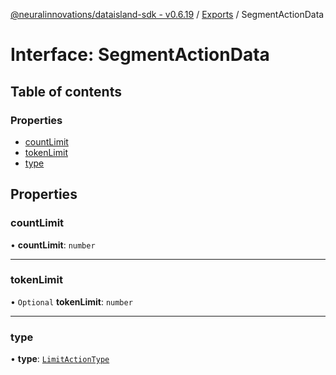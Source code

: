 [@neuralinnovations/dataisland-sdk - v0.6.19](../../README.md) / [Exports](../modules.md) / SegmentActionData

# Interface: SegmentActionData

## Table of contents

### Properties

- [countLimit](SegmentActionData.md#countlimit)
- [tokenLimit](SegmentActionData.md#tokenlimit)
- [type](SegmentActionData.md#type)

## Properties

### countLimit

• **countLimit**: `number`

___

### tokenLimit

• `Optional` **tokenLimit**: `number`

___

### type

• **type**: [`LimitActionType`](../enums/LimitActionType.md)
